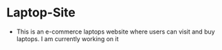 # Laptop-Site
- This is an e-commerce laptops website where users can visit and buy laptops. I am currently working on it
